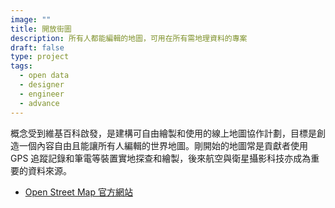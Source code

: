 ```yaml
---
image: ""
title: 開放街圖
description: 所有人都能編輯的地圖，可用在所有需地理資料的專案
draft: false
type: project
tags:
  - open data
  - designer
  - engineer
  - advance
---
```

概念受到維基百科啟發，是建構可自由繪製和使用的線上地圖協作計劃，目標是創造一個內容自由且能讓所有人編輯的世界地圖。剛開始的地圖常是貢獻者使用 GPS 追蹤記錄和筆電等裝置實地探查和繪製，後來航空與衛星攝影科技亦成為重要的資料來源。

- [Open Street Map 官方網站](https://www.openstreetmap.org/#map=7/23.611/120.768)
